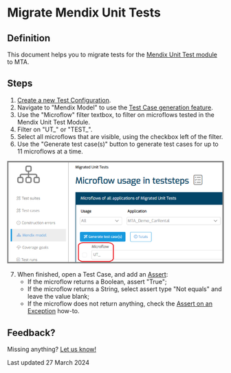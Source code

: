 # Migrate Mendix Unit Tests

## Definition

This document helps you to migrate tests for the [Mendix Unit Test module](https://docs.mendix.com/appstore/modules/unit-testing/) to MTA.

## Steps 

1. [Create a new Test Configuration](../../../test-configuration#create-a-new-test-configuration).
2. Navigate to "Mendix Model" to use the [Test Case generation feature](../design-tests/generate-test#test-a-microflow). 
3. Use the "Microflow" filter textbox, to filter on microflows tested in the Mendix Unit Test Module. 
4. Filter on "UT\_" or "TEST\_".
5. Select all microflows that are visible, using the checkbox left of the filter.
6. Use the "Generate test case(s)" button to generate test cases for up to 11 microflows at a time.

![Mendix Model page](../images/migrate_unit_test.png)

7. When finished, open a Test Case, and add an [Assert](../../../Assert/assert-microflow-output):
   - If the microflow returns a Boolean, assert "True";
   - If the microflow returns a String, select assert type "Not equals" and leave the value blank;
   - If the microflow does not return anything, check the [Assert on an Exception](assert-exception) how-to.

## Feedback?
Missing anything? [Let us know!](mailto:support@menditect.com)

Last updated 27 March 2024